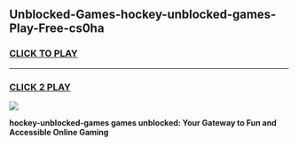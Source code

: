
## Unblocked-Games-hockey-unblocked-games-Play-Free-cs0ha
<h3>
<a href="https://premium76.site?title=hockey-unblocked-games&ref=20A">CLICK TO PLAY</a></h3>
<hr>

<h3>
<a href="https://premium76.site?title=hockey-unblocked-games&ref=20A">CLICK 2 PLAY</a>
  
</h3>

<a href="https://premium76.site?title=hockey-unblocked-games&ref=20A"><img src="https://clearcache.store/games.png"></a>


**hockey-unblocked-games games unblocked: Your Gateway to Fun and Accessible Online Gaming**

